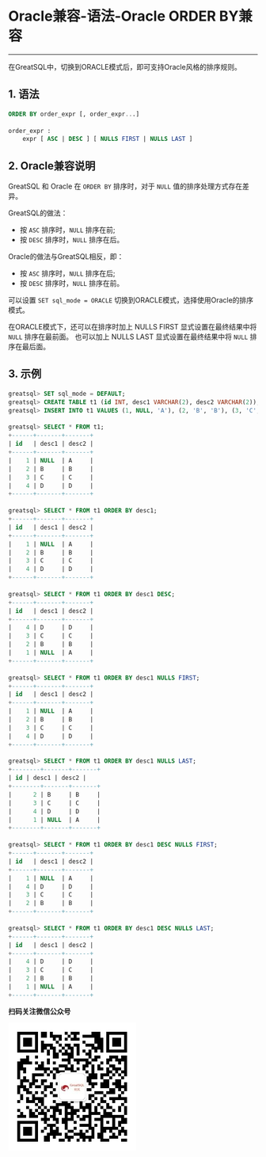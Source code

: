# Oracle兼容-语法-Oracle ORDER BY兼容
---


在GreatSQL中，切换到ORACLE模式后，即可支持Oracle风格的排序规则。

## 1. 语法

```sql
ORDER BY order_expr [, order_expr...]

order_expr :
    expr [ ASC | DESC ] [ NULLS FIRST | NULLS LAST ]
```

## 2. Oracle兼容说明

GreatSQL 和 Oracle 在 `ORDER BY` 排序时，对于 `NULL` 值的排序处理方式存在差异。

GreatSQL的做法：
- 按 `ASC` 排序时，`NULL` 排序在前;
- 按 `DESC` 排序时，`NULL` 排序在后。

Oracle的做法与GreatSQL相反，即：
- 按 `ASC` 排序时，`NULL` 排序在后;
- 按 `DESC` 排序时，`NULL` 排序在前。

可以设置 `SET sql_mode = ORACLE` 切换到ORACLE模式，选择使用Oracle的排序模式。

在ORACLE模式下，还可以在排序时加上 NULLS FIRST 显式设置在最终结果中将 `NULL` 排序在最前面。
也可以加上 NULLS LAST 显式设置在最终结果中将 `NULL` 排序在最后面。


## 3. 示例

```sql
greatsql> SET sql_mode = DEFAULT;
greatsql> CREATE TABLE t1 (id INT, desc1 VARCHAR(2), desc2 VARCHAR(2));
greatsql> INSERT INTO t1 VALUES (1, NULL, 'A'), (2, 'B', 'B'), (3, 'C', 'C'), (4, 'D', 'D');

greatsql> SELECT * FROM t1;
+------+-------+-------+
| id   | desc1 | desc2 |
+------+-------+-------+
|    1 | NULL  | A     |
|    2 | B     | B     |
|    3 | C     | C     |
|    4 | D     | D     |
+------+-------+-------+

greatsql> SELECT * FROM t1 ORDER BY desc1;
+------+-------+-------+
| id   | desc1 | desc2 |
+------+-------+-------+
|    1 | NULL  | A     |
|    2 | B     | B     |
|    3 | C     | C     |
|    4 | D     | D     |
+------+-------+-------+

greatsql> SELECT * FROM t1 ORDER BY desc1 DESC;
+------+-------+-------+
| id   | desc1 | desc2 |
+------+-------+-------+
|    4 | D     | D     |
|    3 | C     | C     |
|    2 | B     | B     |
|    1 | NULL  | A     |
+------+-------+-------+

greatsql> SELECT * FROM t1 ORDER BY desc1 NULLS FIRST;
+------+-------+-------+
| id   | desc1 | desc2 |
+------+-------+-------+
|    1 | NULL  | A     |
|    2 | B     | B     |
|    3 | C     | C     |
|    4 | D     | D     |
+------+-------+-------+

greatsql> SELECT * FROM t1 ORDER BY desc1 NULLS LAST;
+--------+-------+-------+
| id | desc1 | desc2 |
+--------+-------+-------+
|      2 | B     | B     |
|      3 | C     | C     |
|      4 | D     | D     |
|      1 | NULL  | A     |
+--------+-------+-------+

greatsql> SELECT * FROM t1 ORDER BY desc1 DESC NULLS FIRST;
+------+-------+-------+
| id   | desc1 | desc2 |
+------+-------+-------+
|    1 | NULL  | A     |
|    4 | D     | D     |
|    3 | C     | C     |
|    2 | B     | B     |
+------+-------+-------+

greatsql> SELECT * FROM t1 ORDER BY desc1 DESC NULLS LAST;
+------+-------+-------+
| id   | desc1 | desc2 |
+------+-------+-------+
|    4 | D     | D     |
|    3 | C     | C     |
|    2 | B     | B     |
|    1 | NULL  | A     |
+------+-------+-------+
```



**扫码关注微信公众号**

![greatsql-wx](../../greatsql-wx.jpg)
